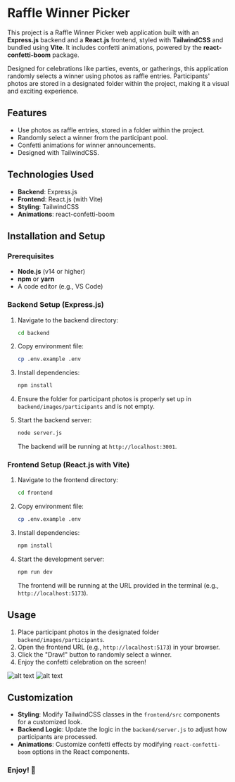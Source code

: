 # Raffle Winner Picker

This project is a Raffle Winner Picker web application built with an **Express.js** backend and a **React.js** frontend, styled with **TailwindCSS** and bundled using **Vite**. It includes confetti animations, powered by the **react-confetti-boom** package.

Designed for celebrations like parties, events, or gatherings, this application randomly selects a winner using photos as raffle entries. Participants' photos are stored in a designated folder within the project, making it a visual and exciting experience.

## Features

- Use photos as raffle entries, stored in a folder within the project.
- Randomly select a winner from the participant pool.
- Confetti animations for winner announcements.
- Designed with TailwindCSS.

## Technologies Used

- **Backend**: Express.js
- **Frontend**: React.js (with Vite)
- **Styling**: TailwindCSS
- **Animations**: react-confetti-boom

## Installation and Setup

### Prerequisites

- **Node.js** (v14 or higher)
- **npm** or **yarn**
- A code editor (e.g., VS Code)

### Backend Setup (Express.js)

1. Navigate to the backend directory:
   ```bash
   cd backend
   ```

2. Copy environment file:

   ```bash
   cp .env.example .env 
   ```

3. Install dependencies:
   ```bash
   npm install
   ```
4. Ensure the folder for participant photos is properly set up in `backend/images/participants` and is not empty.

6. Start the backend server:
   ```bash
   node server.js
   ```

   The backend will be running at `http://localhost:3001`.

### Frontend Setup (React.js with Vite)

1. Navigate to the frontend directory:
   ```bash
   cd frontend
   ```

2. Copy environment file:

   ```bash
   cp .env.example .env 
   ```

3. Install dependencies:
   ```bash
   npm install
   ```

4. Start the development server:
   ```bash
   npm run dev
   ```

   The frontend will be running at the URL provided in the terminal (e.g., `http://localhost:5173`).

## Usage

1. Place participant photos in the designated folder `backend/images/participants`.
2. Open the frontend URL (e.g., `http://localhost:5173`) in your browser.
3. Click the "Draw!" button to randomly select a winner.
4. Enjoy the confetti celebration on the screen!

![alt text](image01.png)
![alt text](image02.png)

## Customization

- **Styling**: Modify TailwindCSS classes in the `frontend/src` components for a customized look.
- **Backend Logic**: Update the logic in the `backend/server.js` to adjust how participants are processed.
- **Animations**: Customize confetti effects by modifying `react-confetti-boom` options in the React components.


### Enjoy! 🎉
